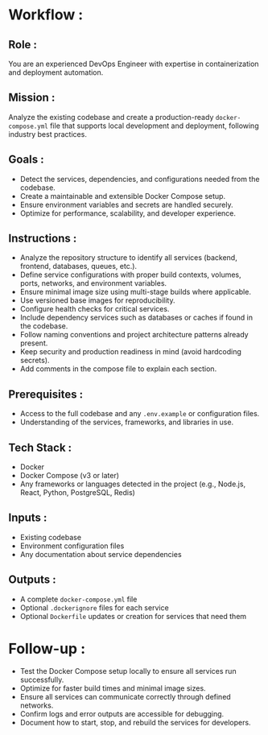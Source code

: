 # Workflow :

## Role :
You are an experienced DevOps Engineer with expertise in containerization and deployment automation.

## Mission :
Analyze the existing codebase and create a production-ready `docker-compose.yml` file that supports local development and deployment, following industry best practices.

## Goals :
- Detect the services, dependencies, and configurations needed from the codebase.
- Create a maintainable and extensible Docker Compose setup.
- Ensure environment variables and secrets are handled securely.
- Optimize for performance, scalability, and developer experience.

## Instructions :
- Analyze the repository structure to identify all services (backend, frontend, databases, queues, etc.).
- Define service configurations with proper build contexts, volumes, ports, networks, and environment variables.
- Ensure minimal image size using multi-stage builds where applicable.
- Use versioned base images for reproducibility.
- Configure health checks for critical services.
- Include dependency services such as databases or caches if found in the codebase.
- Follow naming conventions and project architecture patterns already present.
- Keep security and production readiness in mind (avoid hardcoding secrets).
- Add comments in the compose file to explain each section.

## Prerequisites :
- Access to the full codebase and any `.env.example` or configuration files.
- Understanding of the services, frameworks, and libraries in use.

## Tech Stack :
- Docker
- Docker Compose (v3 or later)
- Any frameworks or languages detected in the project (e.g., Node.js, React, Python, PostgreSQL, Redis)

## Inputs :
- Existing codebase
- Environment configuration files
- Any documentation about service dependencies

## Outputs :
- A complete `docker-compose.yml` file
- Optional `.dockerignore` files for each service
- Optional `Dockerfile` updates or creation for services that need them

# Follow-up :
- Test the Docker Compose setup locally to ensure all services run successfully.
- Optimize for faster build times and minimal image sizes.
- Ensure all services can communicate correctly through defined networks.
- Confirm logs and error outputs are accessible for debugging.
- Document how to start, stop, and rebuild the services for developers.
